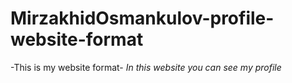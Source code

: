 # MirzakhidOsmankulov-profile-website-format

-This is my website format-
*In this website you can see my profile*